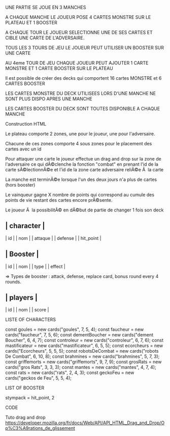  UNE PARTIE SE JOUE EN 3 MANCHES

 A CHAQUE MANCHE LE JOUEUR POSE 4 CARTES MONSTRE SUR LE PLATEAU ET 1 BOOSTER

 A CHAQUE TOUR LE JOUEUR SELECTIONNE UNE DE SES CARTES ET CIBLE UNE CARTE DE L'ADVERSAIRE.

 TOUS LES 3 TOURS DE JEU LE JOUEUR PEUT UTILISER UN BOOSTER SUR UNE CARTE

 AU 4eme TOUR DE JEU CHAQUE JOUEUR PEUT AJOUTER 1 CARTE MONSTRE ET 1 CARTE BOOSTER SUR LE PLATEAU
 



Il est possible de créer des decks qui comportent 16 cartes MONSTRE et 6 CARTES BOOSTER

LES CARTES MONSTRE DU DECK UTILISEES LORS D'UNE MANCHE NE SONT PLUS DISPO APRES UNE MANCHE

LES CARTES BOOSTER DU DECK SONT TOUTES DISPONIBLE A CHAQUE MANCHE



Construction HTML

Le plateau comporte 2 zones, une pour le joueur, une pour l'adversaire.

Chacune de ces zones comporte 4 sous zones pour le placement des cartes avec un id

Pour attaquer une carte le joueur effectue un drag and drop sur la zone de l'adversaire ce qui dÃ©clenche
la fonction "combat" en prenant l'id de la carte sÃ©lectionnÃ©e et l'id de la zone carte adversaire reliÃ©e
Ã  la carte

La manche est terminÃ©e lorsque l'un des deux jours n'a plus de cartes (hors booster)

Le vainqueur gagne X nombre de points qui correspond au cumule des points de vie restant des cartes
encore prÃ©sente.

Le joueur Ã  la possibilitÃ© en dÃ©but de partie de changer 1 fois son deck

| character |
-------------
|    id     |
|   nom     |
|  attaque  |
|  defense  |
| hit_point |


|  Booster  |
-------------
|    id     |
|   nom     |
|   type    |
|  effect   |

=> Types de booster : attack, defense, replace card, bonus round every 4 rounds.

|  players  |
-------------
|    id     |
|   nom     |
|  score    |  


LISTE OF CHARACTERS

const goules = new cards("goules", 7, 5, 4);
const faucheur = new cards("faucheur", 7, 5, 6);
const dementBoucher = new cards("dement Boucher", 6, 4, 7);
const controleur = new cards("controleur", 6, 7, 6);
const mastificateur = new cards("mastificateur", 6, 5, 5);
const ecorcheurs = new cards("Ecorcheurs", 5, 5, 5);
const robotsDeCombat = new cards("robots De Combat", 6, 10, 8);
const brahmines = new cards("brahmines", 5, 7, 3);
const griffemorts = new cards("griffemorts", 9, 7, 9);
const grosRats = new cards("gros Rats", 3, 3, 3);
const mantes = new cards("mantes", 4, 7, 4);
const rats = new cards("rats", 2, 4, 3);
const geckoFeu = new cards("geckos de Feu", 5, 5, 4);


LIST OF BOOSTER

stympack = hit_point, 2


CODE 

Tuto drag and drop
https://developer.mozilla.org/fr/docs/Web/API/API_HTML_Drag_and_Drop/Op%C3%A9rations_de_glissement
